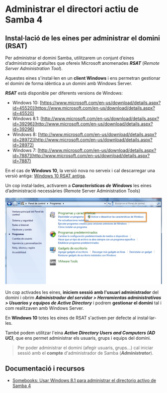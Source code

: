 # Administrar el directori actiu de Samba 4

## Instal·lació de les eines per administrar el domini \(RSAT\)

Per administrar el domini Samba, utilitzarem un conjunt d’eines d’administració gratuïtes que ofereix Microsoft anomenades _**RSAT**_ \(_Remote Server Administration Tool_\).

Aquestes eines s'instal·len en un **client Windows** i ens permetran gestionar el domini de forma idèntica a un domini amb Windows Server.

_**RSAT**_ està disponible per diferents versions de Windows:

* Windows 10: [https://www.microsoft.com/en-us/download/details.aspx?id=45520](https://www.microsoft.com/en-us/download/details.aspx?id=45520)
* Windows 8.1: [http://www.microsoft.com/en-us/download/details.aspx?id=39296](http://www.microsoft.com/en-us/download/details.aspx?id=39296)
* Windows 8: [http://www.microsoft.com/en-us/download/details.aspx?id=28972](http://www.microsoft.com/en-us/download/details.aspx?id=28972)
* Windows 7: [http://www.microsoft.com/en-us/download/details.aspx?id=7887](http://www.microsoft.com/en-us/download/details.aspx?id=7887)

En el cas de **Windows 10**, la versió nova no serveix i cal descarregar una versió antiga: [Windows 10 RSAT antiga](https://www.google.es/url?sa=t&rct=j&q=&esrc=s&source=web&cd=2&cad=rja&uact=8&ved=0ahUKEwjDt8KAuoPTAhVGWBQKHZqZAiMQFggtMAE&url=https%3A%2F%2Fdrive.google.com%2Ffile%2Fd%2F0B-meMiJiVDGATkpyS3J0Q29yZ1U%2Fview%3Fusp%3Dsharing&usg=AFQjCNEP-DsxDUkmK-1FsmSMU6Ev9JFn5w&sig2=Vr9W24TMh7VBq7V0xWRx_A&bvm=bv.151325232,d.d24).

Un cop instal·lades, activarem a _**Características de Windows**_ les eines d’administració necessàries \(Remote Server Administration Tools\)

![](../../.gitbook/assets/rsat1.jpg)

Un cop activades les eines, **iniciem sessió amb l'usuari administrador** del domini i obrim _**Administrador del servidor &gt; Herramientas administrativas &gt; Usuarios y equipos de Active Directory**_ i podrem **gestionar el domini** tal i com realitzaven amb Windows Server.

En **Windows 10** totes les eines de RSAT s'activen per defecte al instal·lar-les.

També podem utilitzar l'eina _**Active Directory Users and Computers \(AD UC\)**_, que ens permet administrar els usuaris, grups i equips del domini.

> Per poder administrar el domini \(afegir usuaris, grups...\) cal iniciar sessió amb el **compte** d'administrador de Samba \(_**Administrator**_\).

## Documentació i recursos

* [Somebooks: Usar Windows 8.1 para administrar el directorio activo de Samba 4](http://somebooks.es/capitulo-12-integracion-de-redes-mixtas-con-windows-y-linux/8/)

